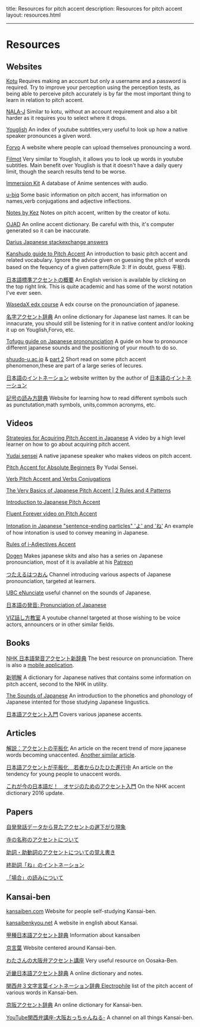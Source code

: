 title: Resources for pitch accent
description: Resources for pitch accent
layout: resources.html

---


# Resources

## Websites

[Kotu](https://kotu.io/) Requires making an account but only a username and a password is required. Try to improve your perception using the perception tests, as being able to perceive pitch accurately is by far the most important thing to learn in relation to pitch accent.

[NALA-J](http://www.tufs.ac.jp/st/personal/99/kawatsu/nala/) Similar to kotu, without an account requirement and also a bit harder as it requires you to select where it drops.

[Youglish](https://youglish.com/japanese) An index of youtube subtitles,very useful to look up how a native speaker pronounces a given word.

[Forvo](https://forvo.com/languages/ja/) A website where people can upload themselves pronouncing a word.

[Filmot](https://filmot.com/) Very similar to Youglish, it allows you to look up words in youtube subtitles. Main benefit over Youglish is that it doesn't have a daily query limit, though the search results tend to be worse.

[Immersion Kit](https://www.immersionkit.com/) A database of Anime sentences with audio.

[u-biq](https://accent.u-biq.org/) Some basic information on pitch accent, has information on names,verb conjugations and adjective inflections.

[Notes by Kez](https://gist.github.com/k3zi/3f38070efffa38db83cd5745d83b1235) Notes on pitch accent, written by the creator of kotu.

[OJAD](https://www.gavo.t.u-tokyo.ac.jp/ojad/phrasing/index) An online accent dictionary. Be careful with this, it's computer generated so it can be inaccurate.

[Darius Japanese stackexchange answers](https://japanese.stackexchange.com/users/3097/darius-jahandarie?tab=answers&sort=newest)

[Kanshudo guide to Pitch Accent](https://www.kanshudo.com/howto/pitch) An introduction to basic pitch accent and  related vocabulary. Ignore the advice given on guessing the pitch of words based on the fequency of a given pattern(Rule 3: If in doubt, guess 平板).

[日本語標準アクセントの概要](https://tokyoaccent.com/accent/accent.htm) An English verision is available by clicking on the top right link. This is quite academic and has some of the worst notation I've ever seen.

[WasedaX edx course](https://courses.edx.org/courses/course-v1:WasedaX+JPC111x+1T2020/bbeb0ae6e3d343d4ab13a6d1becbca33/) A edx course on the pronounciation of japanese.

[名字アクセント辞典](https://myoji.scave.net/) An online dictionary for Japanese last names. It can be innacurate, you should still be listening for it in native content and/or looking it up on Youglish,Forvo, etc.

[Tofugu guide on Japanese prononunciation](https://www.tofugu.com/japanese/japanese-pronunciation/) A guide on how to pronounce different japanese sounds and the positioning of your mouth to do so.

[shuudo-u.ac.jp](http://ns1.shudo-u.ac.jp/~nakasono/accent.htm) & [part 2](http://ns1.shudo-u.ac.jp/~nakasono/accent1.htm) Short read on some pitch accent phenomenon,these are part of a large series of lecures.

[日本語のイントネーション](http://corismus.com/intonation/index.html) website written by the author of [日本語のイントネーション](https://www.taishukan.co.jp/book/b498632.html)

[記号の読み方辞典](https://hiramatu-hifuka.com/onyak/onyak2/kigo-1.html) Website for learning how to read different symbols such as punctutation,math symbols, units,common acronyms, etc.


## Videos

[Strategies for Acquiring Pitch Accent in Japanese](https://www.youtube.com/watch?v=I-dRbTnLmBY) A video by a high level learner on how to go about acquiring pitch accent.

[Yudai sensei](https://www.youtube.com/@yudaisensei2020) A native japanese speaker who makes videos on pitch accent.

[Pitch Accent for Absolute Beginners](https://www.youtube.com/playlist?list=PLAmROvem8e1LhXfCUqCDshBLAdi_LlR6y) By Yudai Sensei.

[Verb Pitch Accent and Verbs Conjugations](https://www.youtube.com/playlist?list=PLbEVYkEj81RzdzDWujEkfjJZrzsqV3Q8O)

[The Very Basics of Japanese Pitch Accent | 2 Rules and 4 Patterns](https://www.youtube.com/watch?v=c9OArpr2A78) 

[Introduction to Japanese Pitch Accent](https://www.youtube.com/watch?v=EDoF73behaY)

[Fluent Forever video on Pitch Accent](https://www.youtube.com/watch?v=ReTQSh15GII)

[Intonation in Japanese "sentence-ending particles" 'よ' and 'ね'](https://www.youtube.com/watch?v=KpY9LAwGlKI) An example of how intonation is used to convey meaning in Japanese.

[Rules of i-Adjectives Accent](https://www.youtube.com/watch?v=NznUrBObpRs)

[Dogen](https://www.youtube.com/@Dogen) Makes japanese skits and also has a series on Japanese pronounciation, most of it is available at his [Patreon](https://www.patreon.com/dogen)

[つたえるはつおん](https://youtube.com/@user-zu8rk6vv6v/videos) Channel introducing various aspects of Japanese pronounciation, targeted at learners.

[UBC eNunciate](https://www.youtube.com/@ubcenunciate9125/videos) useful channel on the sounds of Japanese.

[日本語の発音: Pronunciation of Japanese](https://www.youtube.com/@pronunciationofjapanese9347/videos)

[VIZ話し方教室](https://www.youtube.com/@viz4136/videos) A youtube channel targeted at those wishing to be voice actors, announcers or in other similar fields.


## Books

[NHK 日本語発音アクセント新辞典](https://www.nhk-book.co.jp/detail/000000113452016.html) The best resource on pronunciation. There is also a [mobile application](https://www.monokakido.jp/ja/android/nhkaccent2/).

[新明解](https://dictionary.sanseido-publ.co.jp/smk8/index.html) A dictionary for Japanese natives that contains some information on pitch accent, second to the NHK in utility.

[The Sounds of Japanese](https://www.cambridge.org/gb/academic/subjects/languages-linguistics/phonetics-and-phonology/sounds-japanese?format=WW&isbn=9780521617543) An introduction to the phonetics and phonology of Japanese intented for those studying Japanese lingustics.

[日本語アクセント入門](https://www.sanseido-publ.co.jp/np/detail/36531/) Covers various japanese accents.


## Articles 

[解説：アクセントの平板化](https://kotobaken.jp/mado/09/09-04/) An article on the recent trend of more japanese words becoming unaccented. [Another similar article](https://kotobaken.jp/qa/yokuaru/qa-124/).

[日本語アクセントが平板化　若者からひたひた進行中](https://dot.asahi.com/aera/2019062100021.html?page=1) An article on the tendency for young people to unaccent words.

[これが今の日本語だ！　オヤジのためのアクセント入門](https://reskill.nikkei.com/article/DGXZZO05360760Y6A720C1000000/) On the NHK accent dictionary 2016 update.




## Papers

[自発発話データから見たアクセントの遅下がり現象](https://conference.wdc-jp.com/psj/2018/contents/common/doc/A4.pdf) 

[寺の名称のアクセントについて](https://ir.library.osaka-u.ac.jp/repo/ouka/all/54499/sjlc25_012.pdf)

[助詞・助動詞のアクセントについての覚え書き](http://www.lang.osaka-u.ac.jp/~caris/articles/%E5%8A%A9%E8%A9%9E%E3%83%BB%E5%8A%A9%E5%8B%95%E8%A9%9E%E3%81%AE%E3%82%A2%E3%82%AF%E3%82%BB%E3%83%B3%E3%83%88%E3%81%AB%E3%81%A4%E3%81%84%E3%81%A6%E3%81%AE%E8%A6%9A%E3%81%88%E6%9B%B8%E3%81%8D.pdf)

[終助詞「ね」のイントネーション](https://www.lang.osaka-u.ac.jp/~caris/articles/%E7%B5%82%E5%8A%A9%E8%A9%9E%E3%80%8C%E3%81%AD%E3%80%8D%E3%81%AE%E3%82%A4%E3%83%B3%E3%83%88%E3%83%8D%E3%83%BC%E3%82%B7%E3%83%A7%E3%83%B3.pdf)

[「場合」の読みについて](https://repository.ninjal.ac.jp/records/857) 



## Kansai-ben 

[kansaiben.com](http://www.kansaiben.com/1.Characteristics/2.LinguisticAspects/index.html) Website for people self-studying Kansai-ben.

[kansaibenkyou.net](http://www.kansaibenkyou.net/index.html) A website in english about Kansai.

[甲種日本語アクセント辞典](https://sekiyu-oh.com/#work) Information about kansaiben

[京言葉](https://www.akenotsuki.com/kyookotoba/) Website centered around Kansai-ben.

[わたさんの大阪弁アクセント講座](http://immanuel.sakura.ne.jp/hoby/osakaben/osakaben.htm) Very useful resource on Oosaka-Ben.

[近畿日本語アクセント辞典](https://sites.google.com/view/omizansakamoto/documents/teishouzan?pli=1)  A online dictionary and notes.

[関西弁３文字言葉イントネーション辞典 Electrophile](http://rjaba.blog4.fc2.com/blog-entry-323.html) list of the pitch accent of various words in Kansai-ben.

[京阪アクセント辞典](https://kansai.milkyskies.dev/) An online dictionary for Kansai-ben. 

[YouTube関西弁講座-大阪おっちゃんねる-](https://www.youtube.com/@kansaiben/videos) A channel on all things Kansai-ben.

